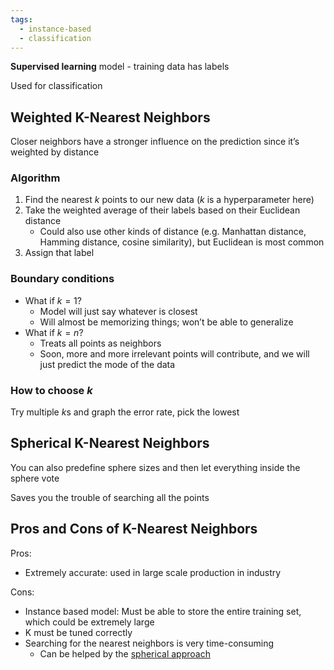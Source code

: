 ```yaml
---
tags:
  - instance-based
  - classification
---
```


**Supervised learning** model - training data has labels

Used for classification

## Weighted K-Nearest Neighbors

Closer neighbors have a stronger influence on the prediction since it’s weighted by distance

### Algorithm

1. Find the nearest $k$ points to our new data ($k$ is a hyperparameter here)
2. Take the weighted average of their labels based on their Euclidean distance
    - Could also use other kinds of distance (e.g. Manhattan distance, Hamming distance, cosine similarity), but Euclidean is most common
3. Assign that label

### Boundary conditions

- What if $k = 1$?
    - Model will just say whatever is closest
    - Will almost be memorizing things; won’t be able to generalize
- What if $k = n$?
    - Treats all points as neighbors
    - Soon, more and more irrelevant points will contribute, and we will just predict the mode of the data

### How to choose $k$

Try multiple $k$s and graph the error rate, pick the lowest

## Spherical K-Nearest Neighbors

You can also predefine sphere sizes and then let everything inside the sphere vote

Saves you the trouble of searching all the points

## Pros and Cons of K-Nearest Neighbors

Pros:

- Extremely accurate: used in large scale production in industry

Cons:

- Instance based model: Must be able to store the entire training set, which could be extremely large
- K must be tuned correctly
- Searching for the nearest neighbors is very time-consuming
    - Can be helped by the [spherical approach](K-Nearest%20Neighbors%20(KNN).md)
